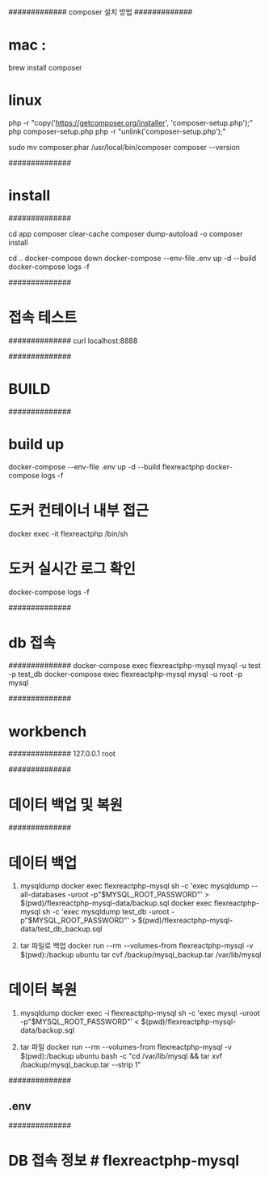 #############
composer 설치 방법
#############
# mac : 
brew install composer

# linux
php -r "copy('https://getcomposer.org/installer', 'composer-setup.php');"
php composer-setup.php
php -r "unlink('composer-setup.php');"

sudo mv composer.phar /usr/local/bin/composer
composer --version


##############
# install
##############

cd app
composer clear-cache
composer dump-autoload -o
composer install

cd ..
docker-compose down
docker-compose --env-file .env up -d --build
docker-compose logs -f


##############
# 접속 테스트
##############
curl localhost:8888


##############
# BUILD
##############

# build up
docker-compose --env-file .env up -d --build flexreactphp
docker-compose logs -f

# 도커 컨테이너 내부 접근
docker exec -it flexreactphp /bin/sh

# 도커 실시간 로그 확인
docker-compose logs -f

##############
# db 접속
##############
docker-compose exec flexreactphp-mysql mysql -u test -p test_db
docker-compose exec flexreactphp-mysql mysql -u root -p mysql

##############
# workbench
##############
127.0.0.1
root

##############
# 데이터 백업 및 복원
##############

# 데이터 백업
1. mysqldump
docker exec flexreactphp-mysql sh -c 'exec mysqldump --all-databases -uroot -p"$MYSQL_ROOT_PASSWORD"' > $(pwd)/flexreactphp-mysql-data/backup.sql
docker exec flexreactphp-mysql sh -c 'exec mysqldump test_db -uroot -p"$MYSQL_ROOT_PASSWORD"' > $(pwd)/flexreactphp-mysql-data/test_db_backup.sql

2. tar 파일로 백업
docker run --rm --volumes-from flexreactphp-mysql -v $(pwd):/backup ubuntu tar cvf /backup/mysql_backup.tar /var/lib/mysql


# 데이터 복원
1. mysqldump
docker exec -i flexreactphp-mysql sh -c 'exec mysql -uroot -p"$MYSQL_ROOT_PASSWORD"' < $(pwd)/flexreactphp-mysql-data/backup.sql

2. tar 파일 
docker run --rm --volumes-from flexreactphp-mysql -v $(pwd):/backup ubuntu bash -c "cd /var/lib/mysql && tar xvf /backup/mysql_backup.tar --strip 1"


##############
## .env
##############
# DB 접속 정보 # flexreactphp-mysql
